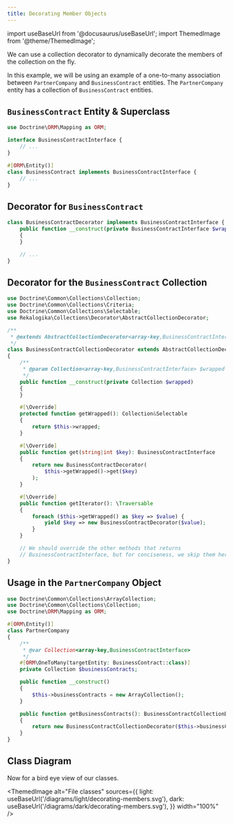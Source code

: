 ```yaml
---
title: Decorating Member Objects
---
```


import useBaseUrl from '@docusaurus/useBaseUrl';
import ThemedImage from '@theme/ThemedImage';

We can use a collection decorator to dynamically decorate the members of the
collection on the fly.

In this example, we will be using an example of a one-to-many association
between `PartnerCompany` and `BusinessContract` entities. The `PartnerCompany`
entity has a collection of `BusinessContract` entities.

## `BusinessContract` Entity & Superclass

```php
use Doctrine\ORM\Mapping as ORM;

interface BusinessContractInterface {
    // ...
}

#[ORM\Entity()]
class BusinessContract implements BusinessContractInterface {
    // ...
}
```

## Decorator for `BusinessContract`

```php
class BusinessContractDecorator implements BusinessContractInterface {
    public function __construct(private BusinessContractInterface $wrapped)
    {
    }

    // ...
}
```

## Decorator for the `BusinessContract` Collection

```php
use Doctrine\Common\Collections\Collection;
use Doctrine\Common\Collections\Criteria;
use Doctrine\Common\Collections\Selectable;
use Rekalogika\Collections\Decorator\AbstractCollectionDecorator;

/**
 * @extends AbstractCollectionDecorator<array-key,BusinessContractInterface>
 */
class BusinessContractCollectionDecorator extends AbstractCollectionDecorator
{
    /**
     * @param Collection<array-key,BusinessContractInterface> $wrapped
     */
    public function __construct(private Collection $wrapped)
    {
    }

    #[\Override]
    protected function getWrapped(): Collection&Selectable
    {
        return $this->wrapped;
    }

    #[\Override]
    public function get(string|int $key): BusinessContractInterface
    {
        return new BusinessContractDecorator(
            $this->getWrapped()->get($key)
        );
    }

    #[\Override]
    public function getIterator(): \Traversable
    {
        foreach ($this->getWrapped() as $key => $value) {
            yield $key => new BusinessContractDecorator($value);
        }
    }

    // We should override the other methods that returns
    // BusinessContractInterface, but for conciseness, we skip them here.
}
```

## Usage in the `PartnerCompany` Object

```php
use Doctrine\Common\Collections\ArrayCollection;
use Doctrine\Common\Collections\Collection;
use Doctrine\ORM\Mapping as ORM;

#[ORM\Entity()]
class PartnerCompany
{
    /**
     * @var Collection<array-key,BusinessContractInterface>
     */
    #[ORM\OneToMany(targetEntity: BusinessContract::class)]
    private Collection $businessContracts;

    public function __construct()
    {
        $this->businessContracts = new ArrayCollection();
    }

    public function getBusinessContracts(): BusinessContractCollectionDecorator
    {
        return new BusinessContractCollectionDecorator($this->businessContracts);
    }
}
```
## Class Diagram

Now for a bird eye view of our classes.

<ThemedImage
  alt="File classes"
  sources={{
    light: useBaseUrl('/diagrams/light/decorating-members.svg'),
    dark: useBaseUrl('/diagrams/dark/decorating-members.svg'),
  }}
  width="100%"
/>